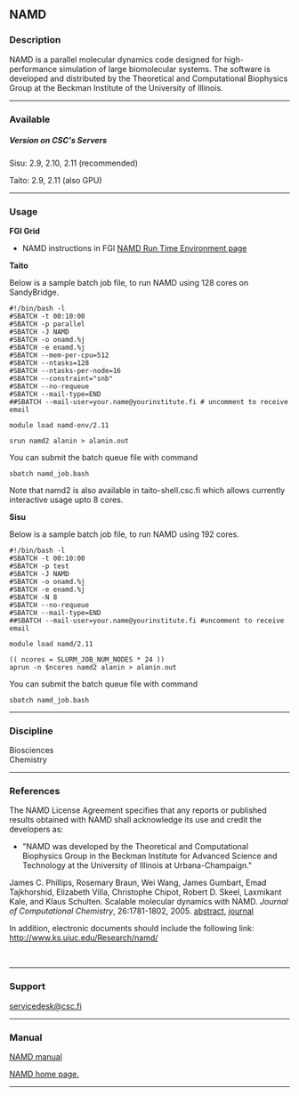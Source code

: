 ## NAMD

### Description

NAMD   is   a   parallel   molecular  dynamics   code   designed   for
high-performance  simulation   of  large  biomolecular   systems.  The
software  is   developed  and  distributed  by   the  Theoretical  and
Computational  Biophysics  Group  at  the  Beckman  Institute  of  the
University of Illinois.

------------------------------------------------------------------------

### Available

##### Version on CSC's Servers

Sisu: 2.9, 2.10, 2.11 (recommended)

Taito: 2.9, 2.11 (also GPU)

------------------------------------------------------------------------

### Usage

**FGI Grid**

-   NAMD instructions in FGI [NAMD Run Time Environment page]

**Taito**

Below is  a sample  batch job  file, to  run NAMD  using 128  cores on
SandyBridge.

    #!/bin/bash -l
    #SBATCH -t 00:10:00
    #SBATCH -p parallel
    #SBATCH -J NAMD
    #SBATCH -o onamd.%j
    #SBATCH -e enamd.%j
    #SBATCH --mem-per-cpu=512
    #SBATCH --ntasks=128
    #SBATCH --ntasks-per-node=16
    #SBATCH --constraint="snb"
    #SBATCH --no-requeue
    #SBATCH --mail-type=END
    ##SBATCH --mail-user=your.name@yourinstitute.fi # uncomment to receive email

    module load namd-env/2.11

    srun namd2 alanin > alanin.out

You can submit the batch queue file with command

    sbatch namd_job.bash

Note that namd2  is also available in  taito-shell.csc.fi which allows
currently interactive usage upto 8 cores.

**Sisu**

Below is a sample batch job file, to run NAMD using 192 cores.

    #!/bin/bash -l
    #SBATCH -t 00:10:00
    #SBATCH -p test
    #SBATCH -J NAMD
    #SBATCH -o onamd.%j
    #SBATCH -e enamd.%j
    #SBATCH -N 8
    #SBATCH --no-requeue
    #SBATCH --mail-type=END
    ##SBATCH --mail-user=your.name@yourinstitute.fi #uncomment to receive email

    module load namd/2.11

    (( ncores = SLURM_JOB_NUM_NODES * 24 ))
    aprun -n $ncores namd2 alanin > alanin.out

You can submit the batch queue file with command

    sbatch namd_job.bash

------------------------------------------------------------------------

### Discipline

Biosciences  
Chemistry  

------------------------------------------------------------------------

### References

The NAMD  License Agreement  specifies that  any reports  or published
results obtained  with NAMD shall  acknowledge its use and  credit the
developers as:

-    "NAMD   was  developed  by  the   Theoretical  and  Computational
    Biophysics Group in the Beckman Institute for Advanced Science and
    Technology at the University of Illinois at Urbana-Champaign."

James C.  Phillips,  Rosemary Braun,  Wei  Wang,  James Gumbart,  Emad
Tajkhorshid,  Elizabeth  Villa,  Christophe Chipot,  Robert D.  Skeel,
Laxmikant Kale,  and Klaus Schulten. Scalable  molecular dynamics with
NAMD. *Journal of Computational Chemistry*, 26:1781-1802, 2005.
[abstract], [journal]  
  
In addition,  electronic documents should include  the following link:
<http://www.ks.uiuc.edu/Research/namd/>

 

------------------------------------------------------------------------

### Support

servicedesk@csc.fi

------------------------------------------------------------------------

### Manual

[NAMD manual]

[NAMD home page.]

------------------------------------------------------------------------

  [NAMD Run Time Environment page]: https://confluence.csc.fi/display/fgi/NAMD+Runtime+Environment
  [abstract]: http://www.ks.uiuc.edu/Publications/Papers/abstract.cgi?tbcode=PHIL2005
  [journal]: http://www3.interscience.wiley.com/cgi-bin/abstract/112102010/ABSTRACT
  [NAMD manual]: http://www.ks.uiuc.edu/Research/namd/current/ug/
  [NAMD home page.]: http://www.ks.uiuc.edu/Research/namd/
